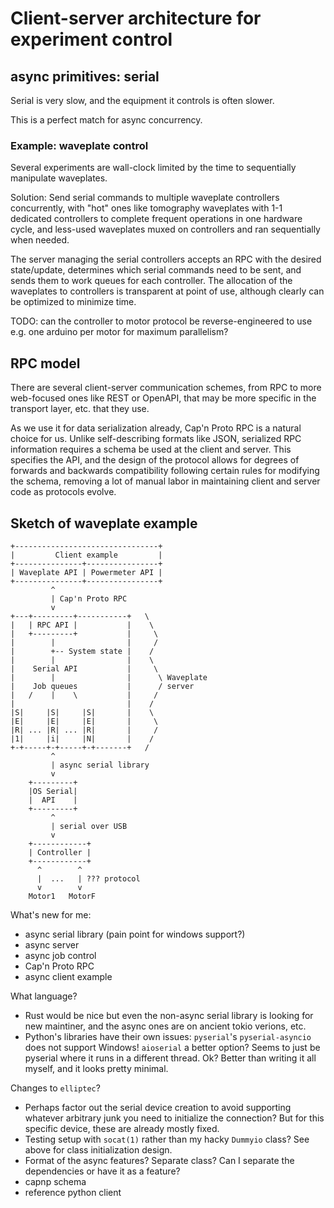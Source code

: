 # Client-server architecture for experiment control

## async primitives: serial

Serial is very slow, and the equipment it controls is often slower.

This is a perfect match for async concurrency.

### Example: waveplate control

Several experiments are wall-clock limited by the time to sequentially
manipulate waveplates.

Solution: Send serial commands to multiple waveplate controllers
concurrently, with "hot" ones like tomography waveplates with 1-1
dedicated controllers to complete frequent operations in one hardware
cycle, and less-used waveplates muxed on controllers and ran
sequentially when needed.

The server managing the serial controllers accepts an RPC with the desired
state/update, determines which serial commands need to be sent, and sends
them to work queues for each controller. The allocation of the waveplates
to controllers is transparent at point of use, although clearly can be
optimized to minimize time.

TODO: can the controller to motor protocol be reverse-engineered to use
e.g. one arduino per motor for maximum parallelism?

## RPC model

There are several client-server communication schemes, from RPC to more
web-focused ones like REST or OpenAPI, that may be more specific in the
transport layer, etc. that they use.

As we use it for data serialization already, Cap'n Proto RPC is a
natural choice for us. Unlike self-describing formats like JSON,
serialized RPC information requires a schema be used at the client and
server. This specifies the API, and the design of the protocol allows for
degrees of forwards and backwards compatibility following certain rules
for modifying the schema, removing a lot of manual labor in maintaining
client and server code as protocols evolve.

## Sketch of waveplate example

```
+--------------------------------+
|         Client example         |
+---------------+----------------+
| Waveplate API | Powermeter API |
+---------------+----------------+
         ^
         | Cap'n Proto RPC
         v
+---+---------+-----------+   \
|   | RPC API |           |    \
|   +---------+           |     \
|        |                |     /
|        +-- System state |    /
|        |                |    \
|    Serial API           |     \
|        |                |      \ Waveplate
|    Job queues           |      / server
|   /    |    \           |     /
|                         |    /
|S|     |S|     |S|       |    \
|E|     |E|     |E|       |     \
|R| ... |R| ... |R|       |     /
|1|     |i|     |N|       |    /
+-+-----+-+-----+-+-------+   /
         ^
         | async serial library
         v
    +---------+
    |OS Serial|
    |  API    |
    +---------+
         ^
         | serial over USB
         v
    +------------+
    | Controller |
    +------------+
      ^        ^
      |  ...   | ??? protocol
      v        v
    Motor1   MotorF

```

What's new for me:

- async serial library (pain point for windows support?)
- async server
- async job control
- Cap'n Proto RPC
- async client example

What language?

- Rust would be nice but even the non-async serial library is looking for
  new maintiner, and the async ones are on ancient tokio verions, etc.
- Python's libraries have their own issues: `pyserial`'s `pyserial-asyncio`
  does not support Windows! `aioserial` a better option? Seems to just be
  pyserial where it runs in a different thread. Ok? Better than writing it
  all myself, and it looks pretty minimal.

Changes to `elliptec`?

- Perhaps factor out the serial device creation to avoid supporting whatever
  arbitrary junk you need to initialize the connection? But for this specific
  device, these are already mostly fixed.
- Testing setup with `socat(1)` rather than my hacky `Dummyio` class?
  See above for class initialization design.
- Format of the async features? Separate class? Can I separate the
  dependencies or have it as a feature?
- capnp schema
- reference python client
